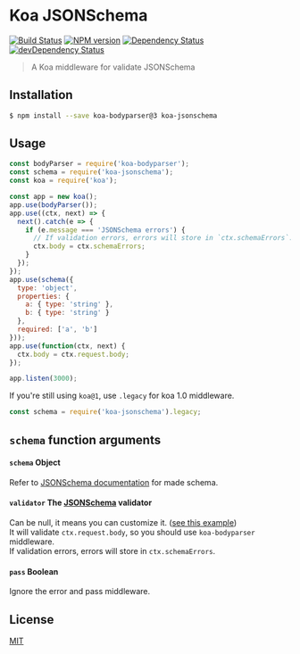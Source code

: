 # Koa JSONSchema

[![Build Status](https://travis-ci.org/jhen0409/koa-jsonschema.svg)](https://travis-ci.org/jhen0409/koa-jsonschema)
[![NPM version](http://img.shields.io/npm/v/koa-jsonschema.svg?style=flat)](https://www.npmjs.com/package/koa-jsonschema)
[![Dependency Status](https://david-dm.org/jhen0409/koa-jsonschema.svg)](https://david-dm.org/jhen0409/koa-jsonschema)
[![devDependency Status](https://david-dm.org/jhen0409/koa-jsonschema/dev-status.svg)](https://david-dm.org/jhen0409/koa-jsonschema#info=devDependencies)

> A Koa middleware for validate JSONSchema

## Installation

```bash
$ npm install --save koa-bodyparser@3 koa-jsonschema
```

## Usage

```js
const bodyParser = require('koa-bodyparser');
const schema = require('koa-jsonschema');
const koa = require('koa');

const app = new koa();
app.use(bodyParser());
app.use((ctx, next) => {
  next().catch(e => {
    if (e.message === 'JSONSchema errors') {
      // If validation errors, errors will store in `ctx.schemaErrors`.
      ctx.body = ctx.schemaErrors;
    }
  });
});
app.use(schema({
  type: 'object',
  properties: {
    a: { type: 'string' },
    b: { type: 'string' }
  },
  required: ['a', 'b']
}));
app.use(function(ctx, next) {
  ctx.body = ctx.request.body;
});

app.listen(3000);
```

If you're still using `koa@1`, use `.legacy` for koa 1.0 middleware.

```js
const schema = require('koa-jsonschema').legacy;
```

## `schema` function arguments

#### `schema` Object

Refer to [JSONSchema documentation](http://json-schema.org/documentation.html) for made schema.

#### `validator` The [JSONSchema](https://github.com/tdegrunt/jsonschema) validator

Can be null, it means you can customize it. ([see this example](example/custom.js))  
It will validate `ctx.request.body`, so you should use `koa-bodyparser` middleware.  
If validation errors, errors will store in `ctx.schemaErrors`.

#### `pass` Boolean

Ignore the error and pass middleware.

## License

[MIT](LICENSE)
